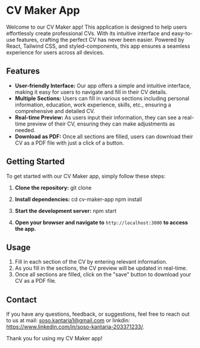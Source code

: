# CV Maker App

Welcome to our CV Maker app! This application is designed to help users effortlessly create professional CVs. With its intuitive interface and easy-to-use features, crafting the perfect CV has never been easier. Powered by React, Tailwind CSS, and styled-components, this app ensures a seamless experience for users across all devices.

## Features
- **User-friendly Interface:** Our app offers a simple and intuitive interface, making it easy for users to navigate and fill in their CV details.
- **Multiple Sections:** Users can fill in various sections including personal information, education, work experience, skills, etc., ensuring a comprehensive and detailed CV.
- **Real-time Preview:** As users input their information, they can see a real-time preview of their CV, ensuring they can make adjustments as needed.
- **Download as PDF:** Once all sections are filled, users can download their CV as a PDF file with just a click of a button.

## Getting Started
To get started with our CV Maker app, simply follow these steps:

1. **Clone the repository:**
git clone <repository-url>

2. **Install dependencies:**
cd cv-maker-app
npm install

3. **Start the development server:**
npm start

4. **Open your browser and navigate to** `http://localhost:3000` **to access the app.**

## Usage
1. Fill in each section of the CV by entering relevant information.
2. As you fill in the sections, the CV preview will be updated in real-time.
3. Once all sections are filled, click on the "save" button to download your CV as a PDF file.

## Contact
If you have any questions, feedback, or suggestions, feel free to reach out to us at mail: soso.kantaria1@gmail.com or linkdin: https://www.linkedin.com/in/soso-kantaria-203371233/.

Thank you for using my CV Maker app!